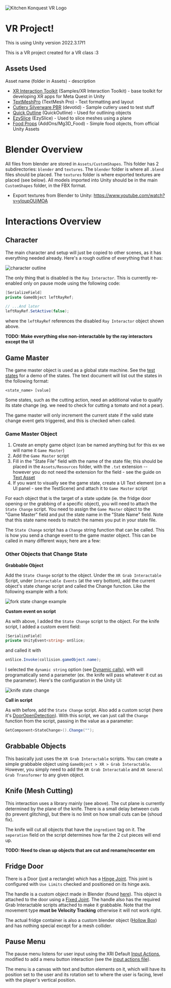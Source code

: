 ![Kitchen Konquest VR Logo](Assets/CustomShapes/textures/splash-trans.png)

# VR Project!
This is using Unity version 2022.3.17f1

This is a VR project created for a VR class :3

## Assets Used

Asset name (folder in Assets) - description

- [XR Interaction Toolkit](https://docs.unity3d.com/Packages/com.unity.xr.interaction.toolkit@3.0/manual/index.html) (Samples/XR Interaction Toolkit) - base toolkit for developing XR apps for Meta Quest in Unity
- [TextMeshPro](https://docs.unity3d.com/Manual/com.unity.textmeshpro.html) (TextMesh Pro) - Text formatting and layout
- [Cutlery Silverware PBR](https://assetstore.unity.com/packages/3d/props/food/cutlery-silverware-pbr-106932) (devotid) - Sample cutlery used to test stuff
- [Quick Outline](https://assetstore.unity.com/packages/tools/particles-effects/quick-outline-115488) (QuickOutline) - Used for outlining objects
- [EzySlice](https://github.com/DavidArayan/ezy-slice) (EzySlice) - Used to slice meshes using a plane
- [Food Props](https://assetstore.unity.com/packages/3d/food-props-163295) (AddOns/Mg3D\_Food) - Simple food objects, from official Unity Assets

# Blender Overview

All files from blender are stored in `Assets/CustomShapes`. This folder has 2 subdirectories: `blender` and `textures`. The `blender` folder is where all `.blend` files should be placed. The `textures` folder is where exported textures are placed (see below). All models imported into Unity should be in the main `CustomShapes` folder, in the FBX format.

- Export textures from Blender to Unity: https://www.youtube.com/watch?v=yloupOUjMOA

# Interactions Overview

## Character

The main character and setup will just be copied to other scenes, as it has everything needed already. Here's a rough outline of everything that it has:

![character outline](./imgs/character.png)

The only thing that is disabled is the `Ray Interactor`. This is currently re-enabled only on pause mode using the following code:

```c#
[SerializeField]
private GameObject leftRayRef;

// ...And later
leftRayRef.SetActive(false);
```

where the `leftRayRef` references the disabled `Ray Interactor` object shown above.

**TODO: Make everything else non-interactable by the ray interactors except the UI**

## Game Master

The game master object is used as a global state machine. See the [test states](./Assets/Resources/test-states.txt) for a demo of the states. The text document will list out the states in the following format:

```
<state_name> [value]
```

Some states, such as the cutting action, need an additional value to qualify its state change (eg. we need to check for cutting a tomato and not a pear).

The game master will only increment the current state if the valid state change event gets triggered, and this is checked when called.

### Game Master Object

1. Create an empty game object (can be named anything but for this ex we will name it `Game Master`)
2. Add the `Game Master` script
3. Fill in the "State File" field with the name of the state file; this should be placed in the `Assets/Resources` folder, with the `.txt` extension -- however you do not need the extension for the field - see the guide on [Text Asset](https://docs.unity3d.com/Manual/class-TextAsset.html)
3. If you want to visually see the game state, create a UI Text element (on a UI panel - see the TestScene) and attach it to `Game Master` script

For each object that is the target of a state update (ie. the fridge door opening or the grabbing of a specific object), you will need to attach the `State Change` script. You need to assign the `Game Master` object to the "Game Master" field and put the state name in the "State Name" field. Note that this state name needs to match the names you put in your state file.

The `State Change` script has a `Change` string function that can be called. This is how you send a change event to the game master object. This can be called in many different ways; here are a few:

### Other Objects that Change State

**Grabbable Object**

Add the `State Change` script to the object. Under the `XR Grab Interactable` Script, under `Interactable Events` (at the very bottom), add the current object's state change script and called the Change function. Like the following example with a fork:

![fork state change example](./imgs/fork-state-change.png)

**Custom event on script**

As with above, I added the `State Change` script to the object. For the knife script, I added a custom event field:

```c#
[SerializeField]
private UnityEvent<string> onSlice;
```

and called it with

```c#
onSlice.Invoke(collision.gameObject.name);
```

I selected the `dynamic string` option (see [Dynamic calls](https://docs.unity3d.com/550/Documentation/Manual/UnityEvents.html)), with will programatically send a parameter (ex. the knife will pass whatever it cut as the parameter). Here's the configuration in the Unity UI:

![knife state change](./imgs/knife-state-change.png)

**Call in script**

As with before, add the `State Change` script. Also add a custom script (here it's [DoorOpenDetection](./Assets/Scripts/DoorOpenDetection.cs)). With this script, we can just call the `Change` function from the script, passing in the value as a parameter:

```c#
GetComponent<StateChange>().Change("");
```

## Grabbable Objects

This basically just uses the `XR Grab Interactable` scripts. You can create a simple grabbable object using `GameObject > XR > Grab Interactable`. However, you simply need to add the `XR Grab Interactable` and `XR General Grab Transformer` to any given object.

## Knife (Mesh Cutting)

This interaction uses a library mainly (see above). The cut plane is currently determined by the plane of the knife. There is a small delay between cuts (to prevent glitching), but there is no limit on how small cuts can be (shoud fix).

The knife will cut all objects that have the `ingredient` tag on it. The `seperation` field on the script determines how far the 2 cut pieces will end up.

**TODO: Need to clean up objects that are cut and rename/recenter em**

## Fridge Door

There is a Door (just a rectangle) which has a [Hinge Joint](https://docs.unity3d.com/Manual/class-HingeJoint.html). This joint is configured with `Use Limits` checked and positioned on its hinge axis.

The handle is a custom object made in Blender (found [here](./Assets/CustomShapes/handle.blend)). This object is attached to the door using a [Fixed Joint](https://docs.unity3d.com/Manual/class-FixedJoint.html). The handle also has the required Grab Interactable scripts attached to make it grabbable. Note that the movement type **must be Velocity Tracking** otherwise it will not work right.

The actual fridge container is also a custom blender object ([Hollow Box](./Assets/CustomShapes/hollow-box.blend)) and has nothing special except for a mesh collider.

## Pause Menu

The pause menu listens for user input using the XRI Default [Input Actions](https://docs.unity3d.com/Packages/com.unity.inputsystem@1.0/manual/Actions.html), modified to add a menu button interaction (see the [input actions file](./Assets/Samples/XR%20Interaction%20Toolkit/2.5.2/Starter%20Assets/XRI%20Default%20Input%20Actions.inputactions)).

The menu is a canvas with text and button elements on it, which will have its position set to the user and its rotation set to where the user is facing, level with the player's vertical position.
